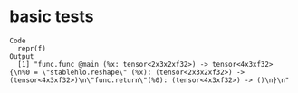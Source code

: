 # basic tests

    Code
      repr(f)
    Output
      [1] "func.func @main (%x: tensor<2x3x2xf32>) -> tensor<4x3xf32> {\n%0 = \"stablehlo.reshape\" (%x): (tensor<2x3x2xf32>) -> (tensor<4x3xf32>)\n\"func.return\"(%0): (tensor<4x3xf32>) -> ()\n}\n"

